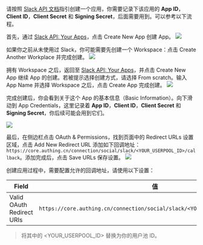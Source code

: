 <IntegrationDetailCard title="在 Slack API 创建应用">

请按照 [Slack API 文档](https://api.slack.com/authentication/sign-in-with-slack#implementation)指引创建一个应用，你需要记录下该应用的 **App ID**，**Client ID**，**Client Secret** 和 **Signing Secret**，后面需要用到。可以参考以下流程。

首先，通过 [Slack API: Your Apps](https://api.slack.com/apps)，点击 Create New App 创建 App。
![](~@imagesZhCn/connections/slack/slack-docs-1.png)

如果你之前从未使用过 Slack，你可能需要先创建一个 Workspace：点击 Create Another Workplace 并完成创建。
![](~@imagesZhCn/connections/slack/slack-docs-2.png)

拥有 Workspace 之后，返回至 [Slack API: Your Apps](https://api.slack.com/apps)，并点击 Create New App 继续 App 的创建。若被提示选择创建方式，请选择 From scratch。输入 App Name 并选择 Workspace 之后，点击 Create App 完成创建。
![](~@imagesZhCn/connections/slack/slack-docs-3.png)

完成创建后，你会看到关于这个 App 的基本信息（Basic Information）。向下滑动到 App Credentials，这里记录着 **App ID**，**Client ID**，**Client Secret** 和 **Signing Secret**，你后续可能会用到它们。

![](~@imagesZhCn/connections/slack/slack-docs-4.png)

最后，在侧边栏点击 OAuth & Permissions，找到页面中的 Redirect URLs 设置区域，点击 Add New Redirect URL 添加如下回调地址：`https://core.authing.cn/connection/social/slack/<YOUR_USERPOOL_ID>/callback`。添加完成后，点击 Save URLs 保存设置。
![](~@imagesZhCn/connections/slack/slack-docs-5.png)


创建应用过程中，需要配置允许的回调地址，请使用以下设置：

| Field                      |                                        值                                        |
| -------------------------- | :------------------------------------------------------------------------------: |
| Valid OAuth Redirect URIs | `https://core.authing.cn/connection/social/slack/<YOUR_USERPOOL_ID>/callback` |

> 将其中的 <YOUR_USERPOOL_ID> 替换为你的用户池 ID。

</IntegrationDetailCard>
